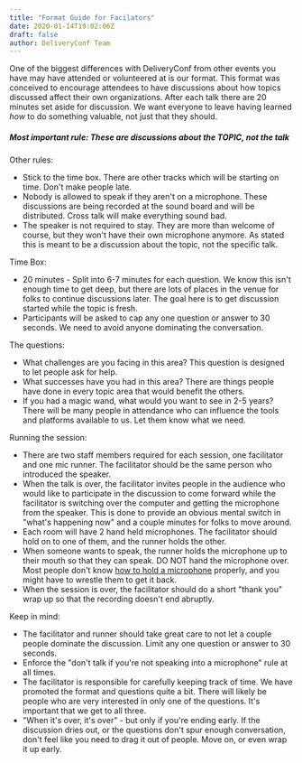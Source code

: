 ```yaml
---
title: "Format Guide for Facilators"
date: 2020-01-14T19:02:06Z
draft: false
author: DeliveryConf Team
---
```


One of the biggest differences with DeliveryConf from other events you have may have attended or volunteered at is our format. This format was conceived to encourage attendees to have discussions about how topics discussed affect their own organizations. After each talk there are 20 minutes set aside for discussion. We want everyone to leave having learned *how* to do something valuable, not just that they should.

##### Most important rule: These are discussions about the TOPIC, not the talk

Other rules:

- Stick to the time box. There are other tracks which will be starting on time. Don't make people late.
- Nobody is allowed to speak if they aren't on a microphone. These discussions are being recorded at the sound board and will be distributed. Cross talk will make everything sound bad.
- The speaker is not required to stay. They are more than welcome of course, but they won't have their own microphone anymore. As stated this is meant to be a discussion about the topic, not the specific talk.

Time Box:

- 20 minutes - Split into 6-7 minutes for each question. We know this isn't enough time to get deep, but there are lots of places in the venue for folks to continue discussions later. The goal here is to get discussion started while the topic is fresh.
- Participants will be asked to cap any one question or answer to 30 seconds. We need to avoid anyone dominating the conversation.

The questions:

- What challenges are you facing in this area? This question is designed to let people ask for help.
- What successes have you had in this area? There are things people have done in every topic area that would benefit the others.
- If you had a magic wand, what would you want to see in 2-5 years? There will be many people in attendance who can influence the tools and platforms available to us. Let them know what we need.

Running the session:

- There are two staff members required for each session, one facilitator and one mic runner. The facilitator should be the same person who introduced the speaker.
- When the talk is over, the facilitator invites people in the audience who would like to participate in the discussion to come forward while the facilitator is switching over the computer and getting the microphone from the speaker. This is done to provide an obvious mental switch in "what's happening now" and a couple minutes for folks to move around.
- Each room will have 2 hand held microphones. The facilitator should hold on to one of them, and the runner holds the other.
- When someone wants to speak, the runner holds the microphone up to their mouth so that they can speak. DO NOT hand the microphone over. Most people don't know [how to hold a microphone](https://youtu.be/c9ZaQFCxQr8?t=13) properly, and you might have to wrestle them to get it back.
- When the session is over, the facilitator should do a short "thank you" wrap up so that the recording doesn't end abruptly.

Keep in mind:

- The facilitator and runner should take great care to not let a couple people dominate the discussion. Limit any one question or answer to 30 seconds.
- Enforce the "don't talk if you're not speaking into a microphone" rule at all times.
- The facilitator is responsible for carefully keeping track of time. We have promoted the format and questions quite a bit. There will likely be people who are very interested in only one of the questions. It's important that we get to all three.
- "When it's over, it's over" - but only if you're ending early. If the discussion dries out, or the questions don't spur enough conversation, don't feel like you need to drag it out of people. Move on, or even wrap it up early.
